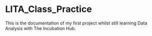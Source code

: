 # LITA_Class_Practice
This is the documentation of my first project whilst still learning Data Analysis with The Incubation Hub.
